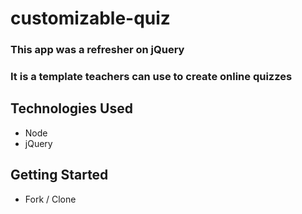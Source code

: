 # customizable-quiz

### This app was a refresher on jQuery
### It is a template teachers can use to create online quizzes
## Technologies Used
- Node
- jQuery

## Getting Started
- Fork / Clone

